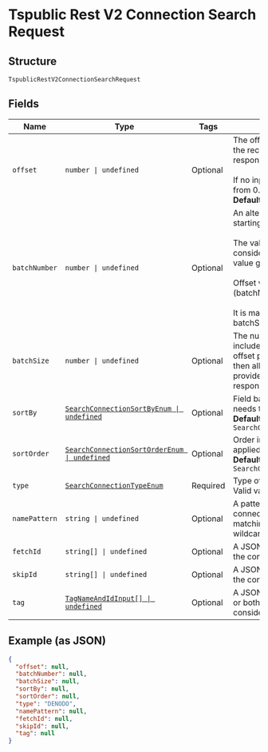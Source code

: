 
# Tspublic Rest V2 Connection Search Request

## Structure

`TspublicRestV2ConnectionSearchRequest`

## Fields

| Name | Type | Tags | Description |
|  --- | --- | --- | --- |
| `offset` | `number \| undefined` | Optional | The offset point, starting from where the records should be included in the response.<br><br>If no input is provided then offset starts from 0.<br>**Default**: `0` |
| `batchNumber` | `number \| undefined` | Optional | An alternate way to set offset for the starting point of the response.<br><br>The value in offset field will not be considered if batchNumber field has value greater than 0.<br><br>Offset value will be calculated as (batchNumber - 1) * batchSize.<br><br>It is mandatory to provide a value for batchSize with batchNumber. |
| `batchSize` | `number \| undefined` | Optional | The number of records that should be included in the response starting from offset position. If no input is provided, then all records starting from the value provided in offset is included in the response. |
| `sortBy` | [`SearchConnectionSortByEnum \| undefined`](../../doc/models/search-connection-sort-by-enum.md) | Optional | Field based on which the response needs to be ordered.<br>**Default**: `SearchConnectionSortByEnum.DEFAULT` |
| `sortOrder` | [`SearchConnectionSortOrderEnum \| undefined`](../../doc/models/search-connection-sort-order-enum.md) | Optional | Order in which sortBy should be applied.<br>**Default**: `SearchConnectionSortOrderEnum.DEFAULT` |
| `type` | [`SearchConnectionTypeEnum`](../../doc/models/search-connection-type-enum.md) | Required | Type of the connect being searched. Valid values: |
| `namePattern` | `string \| undefined` | Optional | A pattern to match the name of the connection. This parameter supports matching case-insensitive strings. For a wildcard match, use %. |
| `fetchId` | `string[] \| undefined` | Optional | A JSON array containing the GUIDs of the connections that you want to fetch. |
| `skipId` | `string[] \| undefined` | Optional | A JSON array containing the GUIDs of the connections that you want to skip. |
| `tag` | [`TagNameAndIdInput[] \| undefined`](../../doc/models/tag-name-and-id-input.md) | Optional | A JSON array of name or GUID of tags or both. When both are given then id is considered |

## Example (as JSON)

```json
{
  "offset": null,
  "batchNumber": null,
  "batchSize": null,
  "sortBy": null,
  "sortOrder": null,
  "type": "DENODO",
  "namePattern": null,
  "fetchId": null,
  "skipId": null,
  "tag": null
}
```

